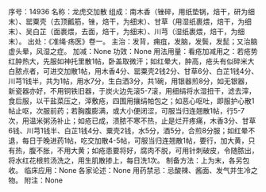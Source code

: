 序号：14936
名称：龙虎交加散
组成：南木香（锉碎，用纸垫锅，焙干，研为细末）、罂粟壳（去顶瓤筋，锉，焙干，为细末）、甘草（用湿纸裹煨，焙干，为细末）、吴白芷（面裹煨，去面，焙干，为细末）、川芎（湿纸裹煨，焙干，为细末）。
出处：《准绳·疡医》卷一。
主治：发背，痈疽，发脑，发鬓，发髭；又治脑虚头晕，风湿之症。
加减：None
功效：None
用法用量：看疮加减用之：若疮势红肿热大，先服如神托里散1帖，卧盖取微汗；如红晕大，肿高，疮头有似碎米大白脓点者，可进交加散1帖，用木香4分、罂粟壳2钱2分、甘草6分、白芷1钱4分、川芎1钱半，共为1帖，用水7分，生白洒3分，共1碗，用银器煎8分，如无银器，新瓷器亦好，不用铜铁旧器，于炭火边先滚5-7滚，用细绢将水湿扭干，滤去滓，食后服，以干盐菜压之，滓敷疮，四围用攘绢帕包之；如恶心呕吐，即服护心散1帖止呕，次服前药；若胸腹膨满，或大小便闭涩，可服当归连翘散1帖，行5-7次，用温米粥汤补止；如疮已成，溃脓不寒不热，止是烂开疼痛，木香3分、甘草6钱、川芎1钱半、白芷1钱4分、粟壳2钱，水5分，酒5分，合煎8分服；如红晕不退，每日于晚进药1帖，吃交加散4-5帖，可服当归连翘散1帖，要行，加大黄，只有热，腹不胀，不用大黄；如疮患要将好，腐肉不脱，可用针刺破皮，令随脓出，将水红花根煎汤洗之，用生肌散掺上，每日洗1次。
制备方法：上为末，各另包收。
临床应用：None
各家论述：None
用药禁忌：忌酸辣、酱面、发气并生冷之物。
附注：None
